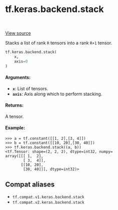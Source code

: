 <div itemscope itemtype="http://developers.google.com/ReferenceObject">
<meta itemprop="name" content="tf.keras.backend.stack" />
<meta itemprop="path" content="Stable" />
</div>

# tf.keras.backend.stack

<!-- Insert buttons and diff -->

<table class="tfo-notebook-buttons tfo-api" align="left">
</table>

<a target="_blank" href="/code/stable/tensorflow/python/keras/backend.py">View source</a>



Stacks a list of rank `R` tensors into a rank `R+1` tensor.

``` python
tf.keras.backend.stack(
    x,
    axis=0
)
```



<!-- Placeholder for "Used in" -->


#### Arguments:


* <b>`x`</b>: List of tensors.
* <b>`axis`</b>: Axis along which to perform stacking.


#### Returns:

A tensor.



#### Example:


```
>>> a = tf.constant([[1, 2],[3, 4]])
>>> b = tf.constant([[10, 20],[30, 40]])
>>> tf.keras.backend.stack((a, b))
<tf.Tensor: shape=(2, 2, 2), dtype=int32, numpy=
array([[[ 1,  2],
        [ 3,  4]],
       [[10, 20],
        [30, 40]]], dtype=int32)>
```


## Compat aliases

* `tf.compat.v1.keras.backend.stack`
* `tf.compat.v2.keras.backend.stack`

